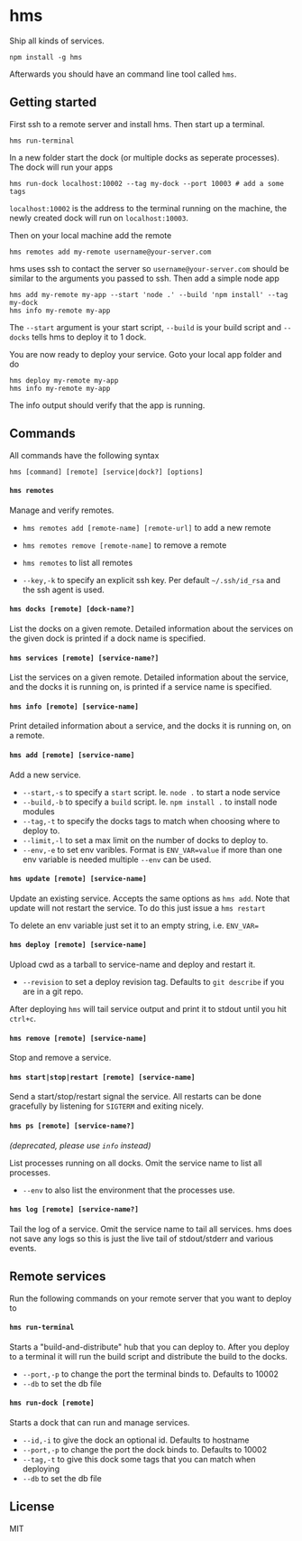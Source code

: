 # hms

Ship all kinds of services.

```
npm install -g hms
```

Afterwards you should have an command line tool called `hms`.

## Getting started

First ssh to a remote server and install hms.
Then start up a terminal.

	hms run-terminal

In a new folder start the dock (or multiple docks as seperate processes). The dock will run your apps

	hms run-dock localhost:10002 --tag my-dock --port 10003 # add a some tags

`localhost:10002` is the address to the terminal running on the machine, the newly created dock will run on `localhost:10003`.

Then on your local machine add the remote

	hms remotes add my-remote username@your-server.com

hms uses ssh to contact the server so `username@your-server.com` should be similar to the arguments you passed to ssh.
Then add a simple node app

	hms add my-remote my-app --start 'node .' --build 'npm install' --tag my-dock
	hms info my-remote my-app

The `--start` argument is your start script, `--build` is your build script and `--docks` tells hms to deploy it to 1 dock.

You are now ready to deploy your service. Goto your local app folder and do

	hms deploy my-remote my-app
	hms info my-remote my-app

The info output should verify that the app is running.

## Commands

All commands have the following syntax

```
hms [command] [remote] [service|dock?] [options]
```

#### `hms remotes`

Manage and verify remotes.

* `hms remotes add [remote-name] [remote-url]` to add a new remote
* `hms remotes remove [remote-name]` to remove a remote
* `hms remotes` to list all remotes

* `--key,-k` to specify an explicit ssh key. Per default `~/.ssh/id_rsa` and the ssh agent is used.

#### `hms docks [remote] [dock-name?]`

List the docks on a given remote. Detailed information about the services on the given dock is printed if a dock name is specified.

#### `hms services [remote] [service-name?]`

List the services on a given remote. Detailed information about the service, and the docks it is running on, is printed if a service name is specified.

#### `hms info [remote] [service-name]`
Print detailed information about a service, and the docks it is running on, on a remote.

#### `hms add [remote] [service-name]`

Add a new service.

* `--start,-s` to specify a `start` script. Ie. `node .` to start a node service
* `--build,-b` to specify a `build` script. Ie. `npm install .` to install node modules
* `--tag,-t` to specify the docks tags to match when choosing where to deploy to.
* `--limit,-l` to set a max limit on the number of docks to deploy to.
* `--env,-e` to set env varibles. Format is `ENV_VAR=value` if more than one env variable is needed multiple `--env` can be used.

#### `hms update [remote] [service-name]`

Update an existing service. Accepts the same options as `hms add`.
Note that update will not restart the service. To do this just issue a `hms restart`

To delete an env variable just set it to an empty string, i.e. `ENV_VAR=`

#### `hms deploy [remote] [service-name]`

Upload cwd as a tarball to service-name and deploy and restart it.

* `--revision` to set a deploy revision tag. Defaults to `git describe` if you are in a git repo.

After deploying `hms` will tail service output and print it to stdout until you hit `ctrl+c`.

#### `hms remove [remote] [service-name]`

Stop and remove a service.

#### `hms start|stop|restart [remote] [service-name]`

Send a start/stop/restart signal the service. All restarts can be done gracefully by listening for `SIGTERM` and exiting nicely.

#### `hms ps [remote] [service-name?]`

*(deprecated, please use `info` instead)*

List processes running on all docks. Omit the service name to list all processes.

* `--env` to also list the environment that the processes use.

#### `hms log [remote] [service-name?]`

Tail the log of a service. Omit the service name to tail all services.
hms does not save any logs so this is just the live tail of stdout/stderr and various events.

## Remote services

Run the following commands on your remote server that you want to deploy to

#### `hms run-terminal`

Starts a "build-and-distribute" hub that you can deploy to. After you deploy to a terminal it will run the build script and distribute the build to the docks.

* `--port,-p` to change the port the terminal binds to. Defaults to 10002
* `--db` to set the db file

#### `hms run-dock [remote]`

Starts a dock that can run and manage services.

* `--id,-i` to give the dock an optional id. Defaults to hostname
* `--port,-p` to change the port the dock binds to. Defaults to 10002
* `--tag,-t` to give this dock some tags that you can match when deploying
* `--db` to set the db file

## License

MIT
